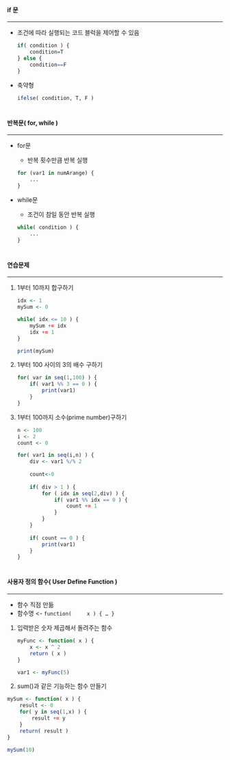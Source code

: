 #### if 문

---

- 조건에 따라 실행되는 코드 블럭을 제어할 수 있음

  ```r
  if( condition ) {
      condition=T
  } else {
      condition==F
  }
  ```

  

- 축약형

  ```r
  ifelse( condition, T, F )
  ```

  #

#### 반복문( for, while )

---

- for문

  - 반복 횟수만큼 반복 실행

  ```r
  for (var1 in numArange) {
      ...
  }
  ```

  

- while문 

  - 조건이 참일 동안 반복 실행

  ```r
  while( condition ) {
      ...
  }
  ```

  #

#### 연습문제

---

1. 1부터 10까지 합구하기

   ```r
   idx <- 1
   mySum <- 0
   
   while( idx <= 10 ) {
       mySum += idx
       idx += 1
   }
   
   print(mySum)
   ```

   

2. 1부터 100 사이의 3의 배수 구하기

   ```r
   for( var in seq(1,100) ) {
       if( var1 %% 3 == 0 ) {
           print(var1)
       }
   }
   ```

   

3. 1부터 100까지 소수(prime number)구하기

   ```r
   n <- 100
   i <- 2
   count <- 0
   
   for( var1 in seq(i,n) ) {
       div <- var1 %/% 2
       
       count<-0
       
       if( div > 1 ) {
           for ( idx in seq(2,div) ) {
               if( var1 %% idx == 0 ) {
                   count += 1
               }
           }
       }
       
       if( count == 0 ) {
           print(var1)
       }
   }
   ```

   #

#### 사용자 정의 함수( User Define Function )

---

- 함수 직점 만듦
- 함수명 <- `function(     x ) { … }`

 

1. 입력받은 숫자 제곱해서 돌려주는 함수

   ```r
   myFunc <- function( x ) {
       x <- x ^ 2
       return ( x )
   }
   
   var1 <- myFunc(5)
   ```

   

2.  sum()과 같은 기능하는 함수 만들기

   ```r
   mySum <- function( x ) {
       result <- 0
       for( y in seq(1,x) ) {
           result += y
       }
       return( result )
   }
   
   mySum(10)
   ```

   



 

 